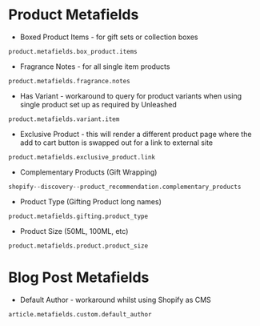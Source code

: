 # Product Metafields

- Boxed Product Items - for gift sets or collection boxes

```
product.metafields.box_product.items
```

- Fragrance Notes - for all single item products

```
product.metafields.fragrance.notes
```

- Has Variant - workaround to query for product variants when using single product set up as required by Unleashed

```
product.metafields.variant.item
```

- Exclusive Product - this will render a different product page where the add to cart button is swapped out for a link to external site

```
product.metafields.exclusive_product.link
```

- Complementary Products (Gift Wrapping)

```
shopify--discovery--product_recommendation.complementary_products
```

- Product Type (Gifting Product long names)

```
product.metafields.gifting.product_type
```

- Product Size (50ML, 100ML, etc)

```
product.metafields.product.product_size
```

# Blog Post Metafields

- Default Author - workaround whilst using Shopify as CMS

```
article.metafields.custom.default_author
```